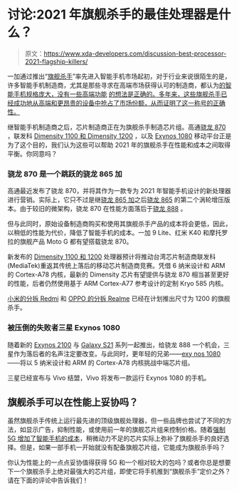 # 讨论:2021 年旗舰杀手的最佳处理器是什么？

> 原文：<https://www.xda-developers.com/discussion-best-processor-2021-flagship-killers/>

一加通过推出“[旗舰杀手](https://www.xda-developers.com/oneplus-one-redefinition-of-developer-friendly-device/)”率先进入智能手机市场起初，对于行业来说很陌生的是，许多智能手机制造商，尤其是那些寻求在高端市场获得认可的制造商，都认为[的智能手机规格庞大，没有一些高端功能](https://www.xda-developers.com/oneplus-7-pro-vs-galaxy-s10-plus-video/) [的想法是正确的。多年来，这些旗舰杀手已经成功地从高端和更昂贵的设备中抢占了市场份额，从而证明了这一称号的正确性。](https://www.xda-developers.com/the-little-oem-that-could-flagship-killers-never-settle/)

继智能手机制造商之后，芯片制造商正在为旗舰杀手制造芯片组。高通[骁龙 870](https://www.xda-developers.com/qualcomm-unveils-snapdragon-870/) ，联发科 [Dimensity 1100 和 Dimensity 1200](https://www.xda-developers.com/mediatek-dimensity-1100-1200-flagship-5g-chip-launched/) ，以及 [Exynos 1080](https://www.xda-developers.com/samsung-exynos-1080-soc-arm-cortex-a78-cpu-core-mali-g78-gpu/) 移动平台正是为了这个目的，我们认为这些可以帮助 2021 年的旗舰杀手在性能和成本之间取得平衡。你同意吗？

### 骁龙 870 是一个跳跃的骁龙 865 加

高通最近发布了骁龙 870，并将其作为一款专为 2021 年智能手机设计的新处理器进行营销。实际上，它只不过是继[骁龙 865 加](https://www.xda-developers.com/qualcomm-snapdragon-865-plus-launch/)之后[骁龙 865](https://www.xda-developers.com/qualcomm-snapdragon-865-processor-specifications-features/) 的第二个涡轮增压版本。由于较旧的微架构，骁龙 870 在性能方面落后于[骁龙 888](https://www.xda-developers.com/qualcomm-snapdragon-888-explained-specs-features/) 。

但与此同时，原始设备制造商购买和使用其旗舰杀手产品的成本将会更低，因此，以稍低的性能为代价，降低了智能手机的成本。一加 9 Lite、红米 K40 和摩托罗拉的旗舰产品 Moto G 都有望搭载骁龙 870。

新发布的 [Dimensity 1100 和 1200](https://www.xda-developers.com/mediatek-dimensity-1100-1200-flagship-5g-chip-launched/) 处理器预计将推动台湾芯片制造商联发科(MediaTek)重返其传统上落后的移动芯片制造商竞赛。凭借 6 纳米设计和 ARM 的 Cortex-A78 内核，最新的 Dimensity 芯片有望提供与骁龙 870 相当甚至更好的性能，后者仍然使用基于 ARM Cortex-A77 参考设计的定制 Kryo 585 内核。

[小米的分拆 Redmi](https://www.xda-developers.com/redmi-first-gaming-phone-mediatek-dimensity-1200/) 和 [OPPO 的分拆 Realme](https://www.xda-developers.com/realme-race-pro-x9-pro-5g-flagships-q1-2021/) 已经在计划推出尺寸为 1200 的旗舰杀手。

### 被压倒的失败者三星 Exynos 1080

随着新的 [Exynos 2100](https://www.xda-developers.com/samsung-exynos-2100-specs-features/) 与 [Galaxy S21](https://www.xda-developers.com/samsung-galaxy-s21/) 系列一起推出，给骁龙 888 一个机会，三星作为落后者的名声注定要改变。与此同时，更年轻的兄弟——[exy nos 1080](https://www.xda-developers.com/samsung-exynos-1080-soc-arm-cortex-a78-cpu-core-mali-g78-gpu/)——将以 5 纳米设计和 ARM 的 Cortex-A78 内核挑战中端芯片组。

三星已经宣布与 Vivo 结盟，Vivo 将发布一款运行 Exynos 1080 的手机。

## 旗舰杀手可以在性能上妥协吗？

虽然旗舰杀手传统上运行最先进的顶级旗舰处理器，但一些品牌也尝试了不同的方法，如显示广告，抑制性能，或使用前一年的旗舰芯片组来控制价格。随着[强制 5G 增加了智能手机的成本](https://www.xda-developers.com/5g-push-unintentionally-killed-flagship-killer-this-year/)，稍微动力不足的芯片实际上弥补了旗舰杀手的良好选择。但是，如果一部手机一开始就没有配备旗舰芯片组，它能成为旗舰杀手吗？

你认为性能上的一点点妥协值得获得 5G 和一个相对较大的包吗？或者你总是想要下一个旗舰杀手上绝对最强大的芯片组，即使它将手机推到“旗舰杀手”定价之外？请在下面的评论中告诉我们！